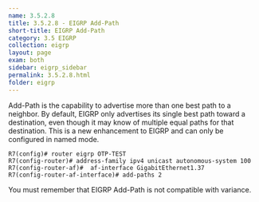 ```yaml
---
name: 3.5.2.8
title: 3.5.2.8 - EIGRP Add-Path
short-title: EIGRP Add-Path
category: 3.5 EIGRP
collection: eigrp
layout: page
exam: both
sidebar: eigrp_sidebar
permalink: 3.5.2.8.html
folder: eigrp
---
```

Add-Path is the capability to advertise more than one best path to a neighbor. By default, EIGRP only advertises its single best path toward a destination, even though it may know of multiple equal paths for that destination. This is a new enhancement to EIGRP and can only be configured in named mode.
```
R7(config)# router eigrp OTP-TEST
R7(config-router)# address-family ipv4 unicast autonomous-system 100
R7(config-router-af)#  af-interface GigabitEthernet1.37
R7(config-router-af-interface)# add-paths 2
```
You must remember that EIGRP Add-Path is not compatible with variance.

